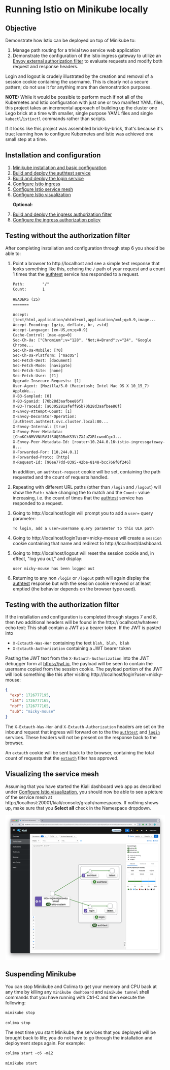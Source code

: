 # Running Istio on Minikube locally

## Objective

Demonstrate how Istio can be deployed on top of Minikube to:

1. Manage path routing for a trivial two service web application
2. Demonstrate the configuration of the Istio ingress gateway to utilize an [Envoy external authorization filter](https://www.envoyproxy.io/docs/envoy/latest/configuration/http/http_filters/ext_authz_filter)
   to evaluate requests and modify both request and response headers. 

Login and logout is crudely illustrated by the creation and removal of a session cookie containing the username.
This is clearly not a secure pattern; do not use it for anything more than demonstration purposes.

**NOTE:** While it would be possible to perform much if not all of the Kubernetes and Istio configuration with just one
or two manifest YAML files, this project takes an incremental approach of building up the cluster one Lego brick at a 
time with smaller, single purpose YAML files and single `kubectl`/`istioctl` commands rather than scripts. 

If it looks like this project was assembled brick-by-brick, that's because it's true; learning how
to configure Kubernetes and Istio was achieved one small step at a time.

## Installation and configuration

1. [Minikube installation and basic configuration](Install.md)
2. [Build and deploy the authtest service](svc-authtest)
3. [Build and deploy the login service](svc-login.md)
4. [Configure Istio ingress](istio.md)
5. [Configure Istio service mesh](mesh.md)
6. [Configure Istio visualization](visualize.md)<p>
   **Optional:**
7. [Build and deploy the ingress authorization filter](svc-extauth.md)
8. [Configure the ingress authorization policy](authz-policy.md)

## Testing without the authorization filter

After completing installation and configuration through step 6 you should be able to:

1. Point a browser to http://localhost and see a simple text response that looks something like this, echoing the `/`
   path of your request and a count 1 times that the [authtest](../authtest) service has responded to a request.
   ```text
   Path:		"/"
   Count:		1

   HEADERS (25)
   =======

   Accept: [text/html,application/xhtml+xml,application/xml;q=0.9,image...
   Accept-Encoding: [gzip, deflate, br, zstd]
   Accept-Language: [en-US,en;q=0.9]
   Cache-Control: [max-age=0]
   Sec-Ch-Ua: ["Chromium";v="128", "Not;A=Brand";v="24", "Google Chrome...
   Sec-Ch-Ua-Mobile: [?0]
   Sec-Ch-Ua-Platform: ["macOS"]
   Sec-Fetch-Dest: [document]
   Sec-Fetch-Mode: [navigate]
   Sec-Fetch-Site: [none]
   Sec-Fetch-User: [?1]
   Upgrade-Insecure-Requests: [1]
   User-Agent: [Mozilla/5.0 (Macintosh; Intel Mac OS X 10_15_7) AppleWe...
   X-B3-Sampled: [0]
   X-B3-Spanid: [70b28d3aafbee86f]
   X-B3-Traceid: [a0305281afeff95b70b28d3aafbee86f]
   X-Envoy-Attempt-Count: [1]
   X-Envoy-Decorator-Operation: [authtest.authtest.svc.cluster.local:80...
   X-Envoy-Internal: [true]
   X-Envoy-Peer-Metadata: [ChoKCkNMVVNURVJfSUQSDBoKS3ViZXJuZXRlcwodCgxJ...
   X-Envoy-Peer-Metadata-Id: [router~10.244.0.16~istio-ingressgateway-8...
   X-Forwarded-For: [10.244.0.1]
   X-Forwarded-Proto: [http]
   X-Request-Id: [90ee77dd-0395-42be-8148-bcc766f0f246]
   ```
   In addition, an `authtest-request` cookie will be set, containing the path requested and the count of requests
   handled. 
   
2. Repeating with different URL paths (other than `/login` and `/logout`) will show the `Path:` value changing the
   to match and the `Count:` value increasing, i.e. the count of times that the [authtest](../authtest) service
   has responded to a request.
   
3. Going to http://localhost/login will prompt you to add a `user=` query parameter:
   ```text
   To login, add a user=username query parameter to this ULR path
   ```
   
4. Going to http://localhost/login?user=micky-mouse will create a `session` cookie containing that name and
   redirect to http://localhost/dashboard.
   
5. Going to http://localhost/logout will reset the session cookie and, in effect, "log you out," and display: 
   ```text
   user micky-mouse has been logged out
   ```
6. Returning to any non `/login` or `/logout` path will again display the [authtest](../authtest)
   response but with the session cookie removed or at least emptied (the behavior depends on the browser type used).

## Testing with the authorization filter

If the installation and configuration is completed through stages 7 and 8, then two additional headers will be found in 
the http://localhost/whatever echo text: This shall contain a JWT as a bearer token. If the JWT is pasted into 

* `X-Extauth-Was-Her` containing the text `blah, blah, blah`
* `X-Extauth-Authorization` containing a JWT bearer token

Pasting the JWT text from the `X-Extauth-Authorization` into the JWT debugger form at https://jwt.io, the payload will 
be seen to contain the username copied from the session cookie. The payload portion of the JWT will look something like 
this after visiting http://localhost/login?user=micky-mouse:

```json
{
  "exp": 1726777195,
  "iat": 1726777165,
  "nbf": 1726777165,
  "sub": "micky-mouse"
}
```

The `X-Extauth-Was-Her` and `X-Extauth-Authorization` headers are set on the inbound request that ingress will
forward on to the the [`authtest`](../authtest) and [`login`](../login) services. These headers will not be present 
on the response back to the browser. 

An `extauth` cookie will be sent back to the browser, containing the total count of requests that the [`extauth`](../extauth)
filter has approved.

## Visualizing the service mesh

Assuming that you have started the Kiali dashboard web app as described under [Configure Istio visualization](visualize.md),
you should now be able to see a picture of the service mesh at http://localhost:20001/kiali/console/graph/namespaces.
If nothing shows up, make sure that you **Select all** check in the Namespace dropdown.

![Kiali service mesh visualization](kiali.png)

## Suspending Minikube

You can stop Minikube and Colima to get your memory and CPU back at any time by killing any `minikube dashboard` and
`minikube tunnel` shell commands that you have running with Ctrl-C and then execute the following:

```shell
minikube stop

colima stop
```

The next time you start Minikube, the services that you deployed will be brought back to life; you do not
have to go through the installation and deployment steps again. For example:

```shell
colima start -c6 -m12 

minikube start
```
